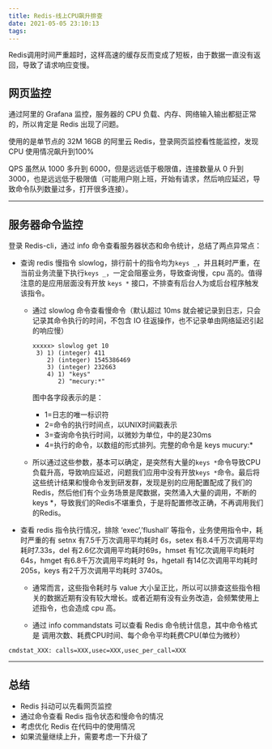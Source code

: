 ```yaml
---
title: Redis-线上CPU飙升排查
date: 2021-05-05 23:10:13
tags:
---
```


Redis调用时间严重超时，这样高速的缓存反而变成了短板，由于数据一直没有返回，导致了请求响应变慢。

## 网页监控

通过阿里的 Grafana 监控，服务器的 CPU 负载、内存、网络输入输出都挺正常的，所以肯定是 Redis 出现了问题。

使用的是单节点的 32M 16GB 的阿里云 Redis，登录网页监控看性能监控，发现 CPU 使用情况飙升到100%

QPS 虽然从 1000 多升到 6000，但是远远低于极限值，连接数量从 0 升到 3000，也是远远低于极限值（可能用户刚上班，开始有请求，然后响应延迟，导致命令队列数量过多，打开很多连接）。

------

## 服务器命令监控

登录 Redis-cli，通过 info 命令查看服务器状态和命令统计，总结了两点异常点：

- 查询 redis 慢指令 slowlog，排行前十的指令均为`keys _`，并且耗时严重，在当前业务流量下执行`keys _`，一定会阻塞业务，导致查询慢，cpu 高的。值得注意的是应用层面没有开放 `keys *` 接口，不排查有后台人为或后台程序触发该指令。

  - 通过 slowlog 命令查看慢命令（默认超过 10ms 就会被记录到日志，只会记录其命令执行的时间，不包含 IO 往返操作，也不记录单由网络延迟引起的响应慢）

    ```
    xxxxx> slowlog get 10
     3) 1) (integer) 411           
        2) (integer) 1545386469     
        3) (integer) 232663          
        4) 1) "keys"              
           2) "mecury:*"
    ```

    图中各字段表示的是：

    - 1=日志的唯一标识符
    - 2=命令的执行时间点，以UNIX时间戳表示
    - 3=查询命令执行时间，以微妙为单位，中的是230ms
    - 4=执行的命令，以数组的形式排列。完整的命令是 keys mucury:*

  - 所以通过这些参数，基本可以确定，是突然有大量的`keys *`命令导致CPU负载升高，导致响应延迟，问题我们应用中没有开放`keys *`命令。最后将这些统计结果和慢命令发到研发群，发现是别的应用配置配成了我们的Redis，然后他们有个业务场景是爬数据，突然涌入大量的调用，不断的keys *，导致我们的Redis不堪重负，于是将配置修改正确，不再调用我们的Redis。

- 查看 redis 指令执行情况，排除 ‘exec’,’flushall’ 等指令，业务使用指令中，耗时严重的有 setnx 有7.5千万次调用平均耗时 6s，setex 有8.4千万次调用平均耗时7.33s，del 有2.6亿次调用平均耗时69s，hmset 有1亿次调用平均耗时 64s，hmget 有6.8千万次调用平均耗时 9s，hgetall 有14亿次调用平均耗时 205s，keys 有2千万次调用平均耗时 3740s。
  - 通常而言，这些指令耗时与 value 大小呈正比，所以可以排查这些指令相关的数据近期有没有较大增长。或者近期有没有业务改造，会频繁使用上述指令，也会造成 cpu 高。

  - 通过 info commandstats 可以查看 Redis 命令统计信息，其中命令格式是
    调用次数、耗费CPU时间、每个命令平均耗费CPU(单位为微秒）

```
cmdstat_XXX: calls=XXX,usec=XXX,usec_per_call=XXX
```



------

## 总结

- Redis 抖动可以先看网页监控
- 通过命令查看 Redis 指令状态和慢命令的情况
- 考虑优化 Redis 在代码中的使用情况
- 如果流量继续上升，需要考虑一下升级了


